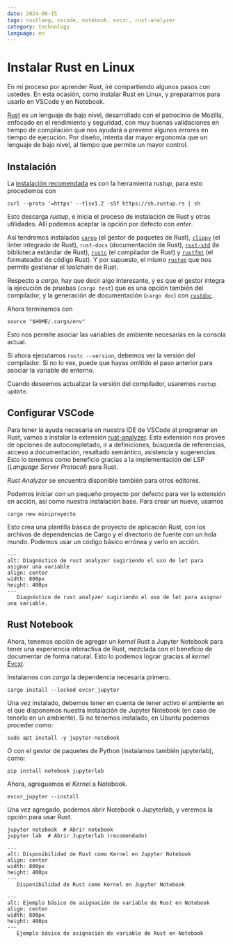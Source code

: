 ```yaml
---
date: 2024-06-15
tags: rustlang, vscode, notebook, evcxr, rust-analyzer
category: technology
language: en
---
```


# Instalar Rust en Linux

En mi proceso por aprender Rust, iré compartiendo algunos pasos con ustedes. En
esta ocasión, como instalar Rust en Linux, y prepararnos para usarlo en VSCode y
en Notebook.

[Rust](https://www.rust-lang.org/) es un lenguaje de bajo nivel, desarrollado
con el patrocinio de Mozilla, enfocado en el rendimiento y seguridad, con muy
buenas validaciones en tiempo de compilación que nos ayudará a prevenir algunos
errores en tiempo de ejecución. Por diseño, intenta dar mayor ergonomía que un
lenguaje de bajo nivel, al tiempo que permite un mayor control.

## Instalación

La [instalación recomendada](https://www.rust-lang.org/tools/install) es con la
herramienta _rustup_, para esto procedemos con

```{code} bash
curl --proto '=https' --tlsv1.2 -sSf https://sh.rustup.rs | sh
```

Esto descarga _rustup_, e inicia el proceso de instalación de Rust y otras
utilidades. Allí podemos aceptar la opción por defecto con _enter_.

Así tendremos instalados [`cargo`](https://doc.rust-lang.org/cargo/) (el gestor
de paquetes de Rust), [`clippy`](https://doc.rust-lang.org/clippy/) (el linter
integrado de Rust), `rust-docs` (documentación de Rust),
[`rust-std`](https://doc.rust-lang.org/std/) (la biblioteca estándar de Rust),
[`rustc`](https://doc.rust-lang.org/rustc/what-is-rustc.html) (el compilador de
Rust) y [`rustfmt`](https://github.com/rust-lang/rustfmt) (el formateador de
código Rust). Y por supuesto, el mismo
[`rustup`](https://rust-lang.github.io/rustup/) que nos permite gestionar el
_toolchain_ de Rust.

Respecto a _cargo_, hay que decir algo interesante, y es que el gestor integra
la ejecución de pruebas (`cargo test`) que es una opción también del compilador,
y la generación de documentación (`cargo doc`) con
[`rustdoc`](https://doc.rust-lang.org/rustdoc/index.html).

Ahora terminamos con

```{code} bash
source "$HOME/.cargo/env"
```

Esto nos permite asociar las variables de ambiente necesarias en la consola
actual.

Si ahora ejecutamos `rustc --version`, debemos ver la versión del compilador. Si
no lo ves, puede que hayas omitido el paso anterior para asociar la variable de
entorno.

Cuando deseemos actualizar la versión del compilador, usaremos `rustup update`.

## Configurar VSCode

Para tener la ayuda necesaria en nuestra IDE de VSCode al programar en Rust,
vamos a instalar la extensión [rust-analyzer](https://rust-analyzer.github.io).
Esta extensión nos provee de opciones de autocompletado, ir a definiciones,
búsqueda de referencias, acceso a documentación, resaltado semántico, asistencia
y sugerencias. Esto lo tenemos como beneficio gracias a la implementación del
LSP (_Language Server Protocol_) para Rust.

_Rust Analyzer_ se encuentra disponible también para otros editores.

Podemos iniciar con un pequeño proyecto por defecto para ver la extensión en
acción, así como nuestra instalación base. Para crear un nuevo, usamos

```{code} bash
cargo new miniproyecto
```

Esto crea una plantilla básica de proyecto de aplicación Rust, con los archivos
de dependencias de Cargo y el directorio de fuente con un hola mundo. Podemos
usar un código básico errónea y verlo en acción.

```{figure} /images/instalar-rust-en-linux/rust-analyzer.png
---
alt: Diagnóstico de rust analyzer sugiriendo el uso de let para asignar una variable
align: center
width: 800px
height: 400px
---
   Diagnóstico de rust analyzer sugiriendo el uso de let para asignar una variable.
```

## Rust Notebook

Ahora, tenemos opción de agregar un _kernel_ Rust a Jupyter Notebook para tener
una experiencia interactiva de Rust, mezclada con el beneficio de documentar de
forma natural. Esto lo podemos lograr gracias al _kernel_
[Evcxr](https://github.com/evcxr/evcxr).

Instalamos con _cargo_ la dependencia necesaria primero.

```{code} bash
cargo install --locked evcxr_jupyter
```

Una vez instalado, debemos tener en cuenta de tener activo el ambiente en el que
disponemos nuestra instalación de Jupyter Notebook (en caso de tenerlo en un
ambiente). Si no tenemos instalado, en Ubuntu podemos proceder como:

```{code} bash
sudo apt install -y jupyter-notebook
```

O con el gestor de paquetes de Python (instalamos también jupyterlab), como:

```{code} bash
pip install notebook jupyterlab
```

Ahora, agreguemos el _Kernel_ a Notebook.

```{code} bash
evcxr_jupyter --install
```

Una vez agregado, podemos abrir Notebook o Jupyterlab, y veremos la opción para
usar Rust.

```{code} bash
jupyter notebook  # Abrir notebook
jupyter lab  # Abrir Jupyterlab (recomendado)
```

```{figure} /images/instalar-rust-en-linux/jupyter-evcxr.png
---
alt: Disponibilidad de Rust como Kernel en Jupyter Notebook
align: center
width: 800px
height: 400px
---
   Disponibilidad de Rust como Kernel en Jupyter Notebook
```

```{figure} /images/instalar-rust-en-linux/jupyter-cells-rust.png
---
alt: Ejemplo básico de asignación de variable de Rust en Notebook
align: center
width: 800px
height: 400px
---
   Ejemplo básico de asignación de variable de Rust en Notebook
```

